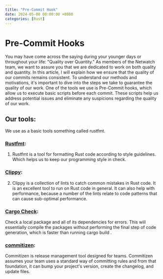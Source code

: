 ```yaml
---
title: "Pre-Commit Hook"
date: 2024-05-08 00:00:00 +0800
categories: [Rust]
---
```


# Pre-Commit Hooks

You may have come across the saying during  your younger days or throughout your life: "Quality over Quantity."
As members of the Netwatch team, we want to assure you that we are dedicated to work on both quality and quantity. In this article, I will explain how we ensure that the quality of our commits remains consistent.
To understand our methods and motivations, it's important to dive into the steps we take to guarantee the quality of our work. One of the tools we use is Pre-Commit hooks, which allow us to execute basic scripts before each commit. These scripts help us address potential issues and eliminate any suspicions regarding the quality of our work.

## Our tools:

We use as a basic tools something called rustfmt.

### [Rustfmt](https://github.com/rust-lang/rustfmt): 
1. Rustfmt is a tool for formatting Rust code according to style guidelines. 
Which helps us to keep our programming style in check.



### [Clippy](https://doc.rust-lang.org/nightly/clippy/):
2. Clippy is a collection of lints to catch common mistakes in Rust code. 
It is an excellent tool to run on Rust code in general. 
It can also help with performance, 
because a number of the lints relate to code patterns that can cause sub-optimal performance.



### [Cargo Check](https://doc.rust-lang.org/cargo/commands/cargo-check.html):

Check a local package and all of its dependencies for errors. 
This will essentially compile the packages without performing the final step of code generation, 
which is faster than running cargo build .

### [commitizen](https://github.com/commitizen/cz-cli):
Commitizen is release management tool designed for teams. 
Commitizen assumes your team uses a standard way of committing rules and from that foundation, 
it can bump your project's version, create the changelog, and update files.


